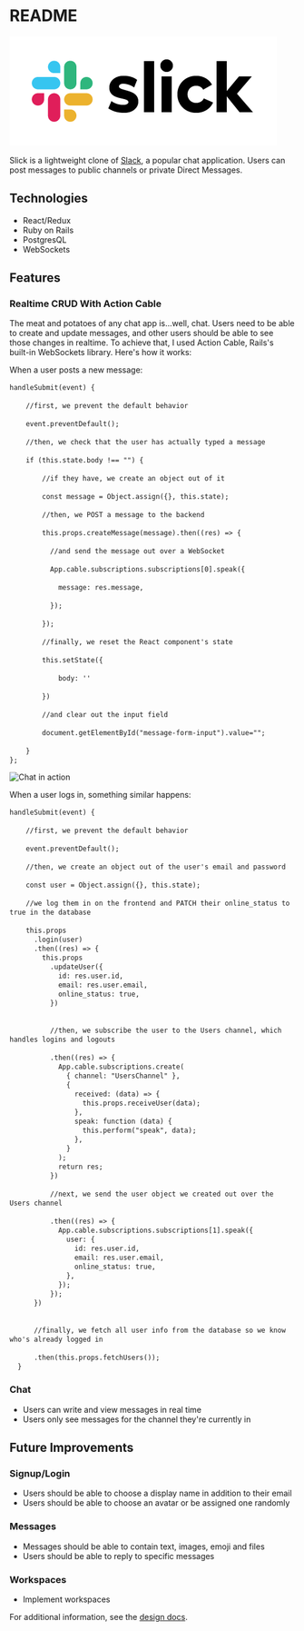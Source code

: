 # README

![logo](./app/assets/images/slick_logo_big.png)

Slick is a lightweight clone of [Slack](https://www.slack.com), a popular chat application. Users can post messages to public channels or private Direct Messages.

## Technologies
- React/Redux
- Ruby on Rails
- PostgresQL
- WebSockets

## Features

### Realtime CRUD With Action Cable

The meat and potatoes of any chat app is...well, chat. Users need to be able to create and update messages, and other users should be able to see those changes in realtime. To achieve that, I used Action Cable, Rails's built-in WebSockets library. Here's how it works:

When a user posts a new message:

```
handleSubmit(event) {

    //first, we prevent the default behavior
    
    event.preventDefault();
    
    //then, we check that the user has actually typed a message

    if (this.state.body !== "") {
    
        //if they have, we create an object out of it

        const message = Object.assign({}, this.state);
        
        //then, we POST a message to the backend

        this.props.createMessage(message).then((res) => {
          
          //and send the message out over a WebSocket
          
          App.cable.subscriptions.subscriptions[0].speak({
            
            message: res.message,
          
          });
        
        });
        
        //finally, we reset the React component's state
        
        this.setState({
            
            body: ''
            
        })
        
        //and clear out the input field

        document.getElementById("message-form-input").value="";

    }
};
```
![Chat in action](https://media.giphy.com/media/VgZPqcNWQFHjOucV9P/giphy.gif)

When a user logs in, something similar happens:

```
handleSubmit(event) {

    //first, we prevent the default behavior
    
    event.preventDefault();
    
    //then, we create an object out of the user's email and password
    
    const user = Object.assign({}, this.state);
    
    //we log them in on the frontend and PATCH their online_status to true in the database
    
    this.props
      .login(user)
      .then((res) => {
        this.props
          .updateUser({
            id: res.user.id,
            email: res.user.email,
            online_status: true,
          })
          
          
          //then, we subscribe the user to the Users channel, which handles logins and logouts
          
          .then((res) => {
            App.cable.subscriptions.create(
              { channel: "UsersChannel" },
              {
                received: (data) => {
                  this.props.receiveUser(data);
                },
                speak: function (data) {
                  this.perform("speak", data);
                },
              }
            );
            return res;
          })
          
          //next, we send the user object we created out over the Users channel
          
          .then((res) => {
            App.cable.subscriptions.subscriptions[1].speak({
              user: {
                id: res.user.id,
                email: res.user.email,
                online_status: true,
              },
            });
          });
      })
      
      
      //finally, we fetch all user info from the database so we know who's already logged in
      
      .then(this.props.fetchUsers());
  }
```


### Chat
- Users can write and view messages in real time
- Users only see messages for the channel they're currently in

## Future Improvements
### Signup/Login
- Users should be able to choose a display name in addition to their email
- Users should be able to choose an avatar or be assigned one randomly
### Messages
- Messages should be able to contain text, images, emoji and files
- Users should be able to reply to specific messages
### Workspaces
- Implement workspaces

For additional information, see the [design docs](https://github.com/twofford/Slick/wiki).

